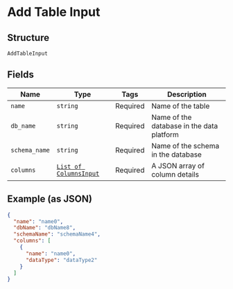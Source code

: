 
# Add Table Input

## Structure

`AddTableInput`

## Fields

| Name | Type | Tags | Description |
|  --- | --- | --- | --- |
| `name` | `string` | Required | Name of the table |
| `db_name` | `string` | Required | Name of the database in the data platform |
| `schema_name` | `string` | Required | Name of the schema in the database |
| `columns` | [`List of ColumnsInput`](/doc/models/columns-input.md) | Required | A JSON array of column details |

## Example (as JSON)

```json
{
  "name": "name0",
  "dbName": "dbName8",
  "schemaName": "schemaName4",
  "columns": [
    {
      "name": "name0",
      "dataType": "dataType2"
    }
  ]
}
```

